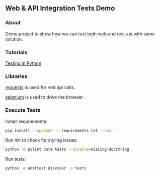 ## Web & API Integration Tests Demo


### About
Demo project to show how we can test both web and rest api with same solution.

### Tutorials
[Testing in Python](https://realpython.com/python-testing/)

### Libraries

[requests](https://realpython.com/python-requests/) is used for rest api calls.

[selenium](https://selenium-python.readthedocs.io/) is used to drive the browser.

### Execute Tests

Install requirements:
```bash
pip install --upgrade -r requirements.txt --user
```

Run lint to check for styling issues:
```bash
python -m pylint core tests --disable=missing-docstring
```

Run tests:
```bash
python -m unittest discover -s tests
```